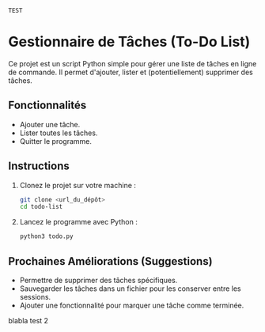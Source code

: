 ```
TEST
```


# Gestionnaire de Tâches (To-Do List)
Ce projet est un script Python simple pour gérer une liste de tâches en ligne de commande.
Il permet d'ajouter, lister et (potentiellement) supprimer des tâches.
## Fonctionnalités
- Ajouter une tâche.
- Lister toutes les tâches.
- Quitter le programme.
## Instructions
1. Clonez le projet sur votre machine :
   ```bash
   git clone <url_du_dépôt>
   cd todo-list
   ```
2. Lancez le programme avec Python :
   ```bash
   python3 todo.py
   ```
## Prochaines Améliorations (Suggestions)
- Permettre de supprimer des tâches spécifiques.
- Sauvegarder les tâches dans un fichier pour les conserver entre les sessions.
- Ajouter une fonctionnalité pour marquer une tâche comme terminée.

blabla 
test 2 